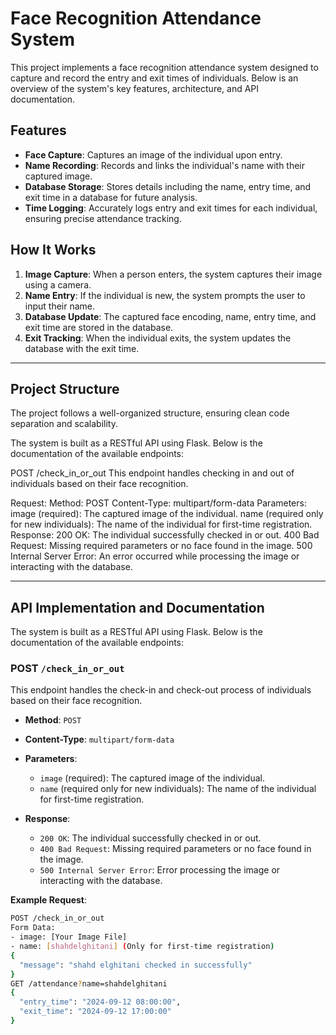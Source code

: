 # Face Recognition Attendance System

This project implements a face recognition attendance system designed to capture and record the entry and exit times of individuals. Below is an overview of the system's key features, architecture, and API documentation.

## Features
- **Face Capture**: Captures an image of the individual upon entry.
- **Name Recording**: Records and links the individual's name with their captured image.
- **Database Storage**: Stores details including the name, entry time, and exit time in a database for future analysis.
- **Time Logging**: Accurately logs entry and exit times for each individual, ensuring precise attendance tracking.

## How It Works
1. **Image Capture**: When a person enters, the system captures their image using a camera.
2. **Name Entry**: If the individual is new, the system prompts the user to input their name.
3. **Database Update**: The captured face encoding, name, entry time, and exit time are stored in the database.
4. **Exit Tracking**: When the individual exits, the system updates the database with the exit time.

---

## Project Structure
The project follows a well-organized structure, ensuring clean code separation and scalability.


The system is built as a RESTful API using Flask. Below is the documentation of the available endpoints:

POST /check_in_or_out
This endpoint handles checking in and out of individuals based on their face recognition.

Request:
Method: POST
Content-Type: multipart/form-data
Parameters:
image (required): The captured image of the individual.
name (required only for new individuals): The name of the individual for first-time registration.
Response:
200 OK: The individual successfully checked in or out.
400 Bad Request: Missing required parameters or no face found in the image.
500 Internal Server Error: An error occurred while processing the image or interacting with the database.




---

## API Implementation and Documentation

The system is built as a RESTful API using Flask. Below is the documentation of the available endpoints:

### POST `/check_in_or_out`

This endpoint handles the check-in and check-out process of individuals based on their face recognition.

- **Method**: `POST`
- **Content-Type**: `multipart/form-data`
- **Parameters**:
  - `image` (required): The captured image of the individual.
  - `name` (required only for new individuals): The name of the individual for first-time registration.
  
- **Response**:
  - `200 OK`: The individual successfully checked in or out.
  - `400 Bad Request`: Missing required parameters or no face found in the image.
  - `500 Internal Server Error`: Error processing the image or interacting with the database.

**Example Request**:
```bash
POST /check_in_or_out
Form Data:
- image: [Your Image File]
- name: [shahdelghitani] (Only for first-time registration)
{
  "message": "shahd elghitani checked in successfully"
}
GET /attendance?name=shahdelghitani
{
  "entry_time": "2024-09-12 08:00:00",
  "exit_time": "2024-09-12 17:00:00"
}

